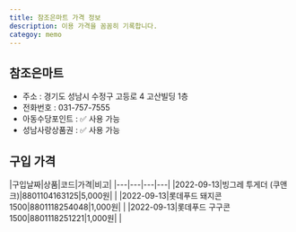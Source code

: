 ```yaml
---
title: 참조은마트 가격 정보
description: 이용 가격을 꼼꼼히 기록합니다. 
categoy: memo
---
```



참조은마트
---

- 주소 : 경기도 성남시 수정구 고등로 4 고산빌딩 1층
- 전화번호 : 031-757-7555
- 아동수당포인트 : ✅ 사용 가능
- 성남사랑상품권 : ✅ 사용 가능


구입 가격
---

|구입날짜|상품|코드|가격|비고|
|---|---|---|---|
|2022-09-13|빙그레 투게더 (쿠앤크)|8801104163125|5,000원|   |
|2022-09-13|롯데푸드 돼지콘1500|8801118254048|1,000원|   |
|2022-09-13|롯데푸드 구구콘1500|8801118251221|1,000원|   |


